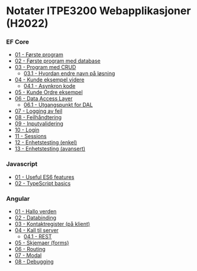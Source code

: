# Notater ITPE3200 Webapplikasjoner (H2022)

### EF Core

- <a href="../master/01 - Første program.md">01 - Første program</a>
- <a href="../master/02 - Første program med database.md">02 - Første program med database</a>
- <a href="../master/03 - Program med CRUD.md">03 - Program med CRUD</a>
    - <a href="../master/03.1 - Hvordan endre navn på løsning.md">03.1 - Hvordan endre navn på løsning</a>
- <a href="../master/04 - Kunde eksempel videre.md">04 - Kunde eksempel videre</a>
    - <a href="../master/04.1 - Asynkron kode.md">04.1 - Asynkron kode</a>
- <a href="../master/05 - Kunde Ordre eksempel.md">05 - Kunde Ordre eksempel</a>
- <a href="../master/06 - Data Access Layer.md">06 - Data Access Layer</a>
    - <a href="../master/06.1 - Utgangspunkt for DAL.md">06.1 - Utgangspunkt for DAL</a>
- <a href="../master/07 - Logging.md">07 - Logging av feil</a>
- <a href="../master/08 - Feilhåndtering.md">08 - Feilhåndtering</a>
- <a href="../master/09 - Inputvalidering.md">09 - Inputvalidering</a>
- <a href="../master/10 - Login.md">10 - Login</a>
- <a href="../master/11 - Sessions.md">11 - Sessions</a>
- <a href="../master/12 - Enhetstesting (enkel).md">12 - Enhetstesting (enkel)</a>
- <a href="../master/13 - Enhetstesting (avansert).md">13 - Enhetstesting (avansert)</a>

### Javascript

- <a href="../master/Javascript/01 - ES6 features.md">01 - Useful ES6 features</a>
- <a href="../master/Javascript/02 - Typescript.md">02 - TypeScript basics</a>

### Angular
- <a href="../master/Angular/01 - Hallo verden.md">01 - Hallo verden</a>
- <a href="../master/Angular/02 - Databinding.md">02 - Databinding</a>
- <a href="../master/Angular/03 - Kontaktregister.md">03 - Kontaktregister (på klient)</a>
- <a href="../master/Angular/04 - Kall til server.md">04 - Kall til server</a>
    - <a href="../master/Angular/04.1 - REST.md">04.1 - REST</a>
- <a href="../master/Angular/05 - Skjemaer (forms).md">05 - Skjemaer (forms)</a>
- <a href="../master/Angular/06 - Routing.md">06 - Routing</a>
- <a href="../master/Angular/07 - Modal.md">07 - Modal</a>
- <a href="../master/Angular/08 - Debugging.md">08 - Debugging</a>